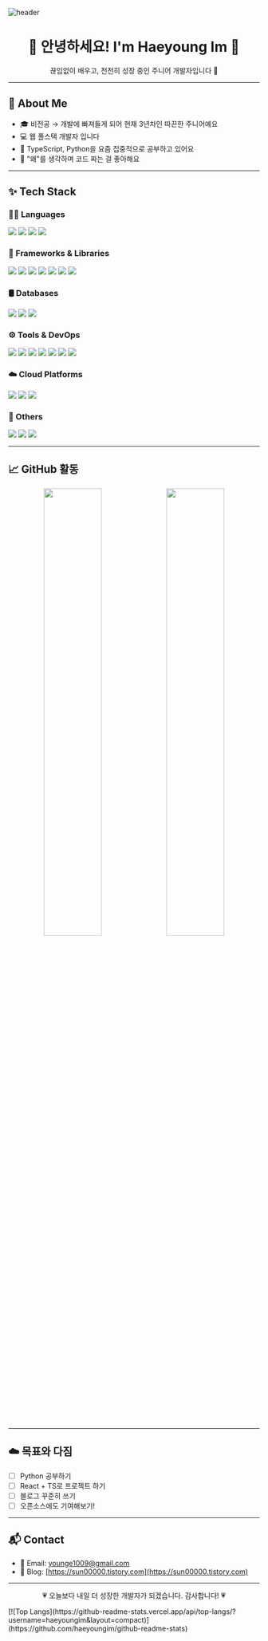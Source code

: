 ![header](https://capsule-render.vercel.app/api?type=venome&color=6445C4FF&height=300&section=header&text=I'm%20Haeyoung&fontSize=90&animation=fadeIn)
<br>

<h1 align="center">🌼 안녕하세요! I'm Haeyoung Im 🌼</h1>
<p align="center">끊임없이 배우고, 천천히 성장 중인 주니어 개발자입니다 🧶</p>

---

## 🐣 About Me

- 🎓 비전공 → 개발에 빠져들게 되어 현재 3년차인 따끈한 주니어예요  
- 💻 웹 풀스택 개발자 입니다
- 🌱 TypeScript, Python을 요즘 집중적으로 공부하고 있어요  
- 🎯 "왜"를 생각하며 코드 짜는 걸 좋아해요

---

## ✨ Tech Stack

### 🧑‍💻 Languages
<img src="https://img.shields.io/badge/JavaScript-F7DF1E?style=flat&logo=javascript&logoColor=black" />
<img src="https://img.shields.io/badge/TypeScript-3178C6?style=flat&logo=typescript&logoColor=white" />
<img src="https://img.shields.io/badge/Python-3776AB?style=flat&logo=python&logoColor=white" />
<img src="https://img.shields.io/badge/Java-007396?style=flat&logo=java&logoColor=white" />

### 🧩 Frameworks & Libraries
<img src="https://img.shields.io/badge/React-61DAFB?style=flat&logo=react&logoColor=black" />
<img src="https://img.shields.io/badge/Vue.js-4FC08D?style=flat&logo=vue.js&logoColor=white" />
<img src="https://img.shields.io/badge/Node.js-339933?style=flat&logo=node.js&logoColor=white" />
<img src="https://img.shields.io/badge/Vite-646CFF?style=flat&logo=vite&logoColor=white" />
<img src="https://img.shields.io/badge/Tailwind%20CSS-38B2AC?style=flat&logo=tailwind-css&logoColor=white" />
<img src="https://img.shields.io/badge/Bootstrap-7952B3?style=flat&logo=bootstrap&logoColor=white" />
<img src="https://img.shields.io/badge/Spring%20Boot-6DB33F?style=flat&logo=spring-boot&logoColor=white" />

### 🛢 Databases
<img src="https://img.shields.io/badge/MySQL-4479A1?style=flat&logo=mysql&logoColor=white" />
<img src="https://img.shields.io/badge/PostgreSQL-4169E1?style=flat&logo=postgresql&logoColor=white" />
<img src="https://img.shields.io/badge/MongoDB-47A248?style=flat&logo=mongodb&logoColor=white" />

### ⚙️ Tools & DevOps
<img src="https://img.shields.io/badge/Git-F05032?style=flat&logo=git&logoColor=white" />
<img src="https://img.shields.io/badge/GitHub-181717?style=flat&logo=github&logoColor=white" />
<img src="https://img.shields.io/badge/Postman-FF6C37?style=flat&logo=postman&logoColor=white" />
<img src="https://img.shields.io/badge/Docker-2496ED?style=flat&logo=docker&logoColor=white" />
<img src="https://img.shields.io/badge/Kubernetes-326CE5?style=flat&logo=kubernetes&logoColor=white" />
<img src="https://img.shields.io/badge/VS%20Code-007ACC?style=flat&logo=visual-studio-code&logoColor=white" />
<img src="https://img.shields.io/badge/IntelliJ%20IDEA-000000?style=flat&logo=intellijidea&logoColor=white" />

### ☁️ Cloud Platforms
<img src="https://img.shields.io/badge/AWS-232F3E?style=flat&logo=amazon-aws&logoColor=white" />
<img src="https://img.shields.io/badge/Azure-0078D4?style=flat&logo=microsoftazure&logoColor=white" />
<img src="https://img.shields.io/badge/Hadoop-66CCFF?style=flat&logo=apachehadoop&logoColor=black" />

### 🎀 Others
<img src="https://img.shields.io/badge/Linux-FCC624?style=flat&logo=linux&logoColor=black" />
<img src="https://img.shields.io/badge/Notion-000000?style=flat&logo=notion&logoColor=white" />
<img src="https://img.shields.io/badge/Slack-4A154B?style=flat&logo=slack&logoColor=white" />

---
<!--
## 🧁 Projects

### [🍰 Recipe Share](https://github.com/your_username/recipe-share)  
나만의 레시피를 공유하고 싶은 사람들을 위한 미니 웹 앱  
- 로그인, 레시피 등록, 이미지 업로드 기능 포함  
- 기술: React, Firebase (Auth, Firestore, Storage)

### [📚 My Dev Notes](https://github.com/your_username/dev-notes)  
배운 내용을 간단히 기록하고 관리할 수 있는 메모 웹앱  
- 로컬스토리지 기반 메모 CRUD  
- 기술: HTML/CSS/JavaScript + 감성

---
-->
## 📈 GitHub 활동

<p align="center">
  <img src="https://github-readme-stats.vercel.app/api?username=your_username&show_icons=true&theme=rose_pine" width="48%" />
  <img src="https://github-readme-stats.vercel.app/api/top-langs/?username=your_username&layout=compact&theme=rose_pine" width="48%" />
</p>

---

## ☁️ 목표와 다짐

- [ ] Python 공부하기
- [ ] React + TS로 프로젝트 하기 
- [ ] 블로그 꾸준히 쓰기  
- [ ] 오픈소스에도 기여해보기!

---

## 📬 Contact

- 📧 Email: younge1009@gmail.com
- 📝 Blog: [https://sun00000.tistory.com](https://sun00000.tistory.com)  
<!-- - 💼 LinkedIn: [linkedin.com/in/yourname](https://linkedin.com/in/yourname) -->
---

<p align="center">💗 오늘보다 내일 더 성장한 개발자가 되겠습니다. 감사합니다! 💗</p>

<!--
[![Haeyoung's GitHub stats](https://github-readme-stats.vercel.app/api?username=haeyoungim&show_icons=true&theme=github_dark&count_private=true)](https://github.com/anuraghazra/github-readme-stats)
--!>

[![Top Langs](https://github-readme-stats.vercel.app/api/top-langs/?username=haeyoungim&layout=compact)](https://github.com/haeyoungim/github-readme-stats)

<br>

